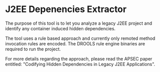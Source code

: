 # J2EE Depenencies Extractor

The purpose of this tool is to let you analyze a legacy J2EE project and identify any container induced hidden dependencies. 

The tool uses a rule based approach and currently only remoted method invocation rules are encoded. The DROOLS rule engine binaries are required to run the project. 

For more details regarding the approach, please read the APSEC paper entitled: "Codifying Hidden Dependencies in Legacy J2EE Applications".
